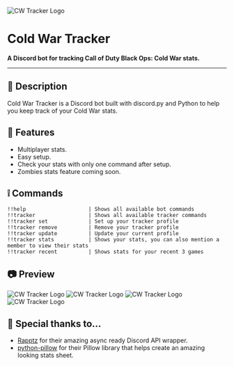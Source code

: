 ![CW Tracker Logo](https://i.imgur.com/t1ikzR3.png)

# Cold War Tracker

**A Discord bot for tracking Call of Duty Black Ops: Cold War stats.**

---

## 📝 Description

Cold War Tracker is a Discord bot built with discord.py and Python to help you keep track of your Cold War stats.

## 🔢 Features

-   Multiplayer stats.
-   Easy setup.
-   Check your stats with only one command after setup.
-   Zombies stats feature coming soon.

## ❕ Commands

```
!!help                    | Shows all available bot commands                        
!!tracker                 | Shows all available tracker commands                   
!!tracker set             | Set up your tracker profile                                  
!!tracker remove          | Remove your tracker profile                
!!tracker update          | Update your current profile  
!!tracker stats           | Shows your stats, you can also mention a member to view their stats   
!!tracker recent          | Shows stats for your recent 3 games      

```

## 📷 Preview
![CW Tracker Logo](https://cdn.discordapp.com/attachments/751725593661407322/780315008361693185/image.png)
![CW Tracker Logo](https://i.gyazo.com/512bc544f58f47a87e786d9e4ccab073.png)
![CW Tracker Logo](https://cdn.discordapp.com/attachments/779565113510199357/779565281341210644/image.png)
![CW Tracker Logo](https://i.gyazo.com/f5213b926616d492c3280b973d59f85b.png)



## 🙏 Special thanks to...

- [Rapptz](https://github.com/Rapptz) for their amazing async ready Discord API wrapper.
- [python-pillow](https://github.com/python-pillow) for their Pillow library that helps create an amazing looking stats sheet.
